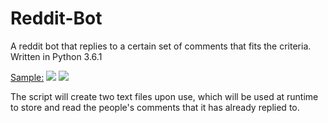 # Reddit-Bot
A reddit bot that replies to a certain set of comments that fits the criteria. Written in Python 3.6.1

<u>Sample:</u>
![](http://i.imgur.com/NIG3mHj.png)
![](http://i.imgur.com/lYFy2bj.png)

The script will create two text files upon use, which will be used at runtime to store and read the people's comments that it has already replied to.
